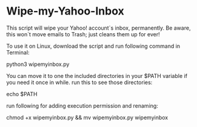 Wipe-my-Yahoo-Inbox
===================

This script will wipe your Yahoo! account\`s inbox, permanently. Be aware, this won\`t move emails to Trash; just cleans them up for ever! 

To use it on Linux, download the script and run following command in Terminal:

python3 wipemyinbox.py

You can move it to one the included directories in your $PATH variable if you need it once in while. 
run this to see those directories:

echo $PATH

run following for adding execution permission and renaming:

chmod +x wipemyinbox.py && mv wipemyinbox.py wipemyinbox
